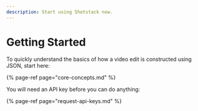 ```yaml
---
description: Start using Shotstack now.
---
```


# Getting Started

To quickly understand the basics of how a video edit is constructed using JSON, start here:

{% page-ref page="core-concepts.md" %}

You will need an API key before you can do anything:

{% page-ref page="request-api-keys.md" %}

